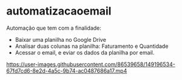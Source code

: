 # automatizacaoemail

Automação que tem com a finalidade:
- Baixar uma planilha no Google Drive
- Analisar duas colunas na planilha: Faturamento e Quantidade
- Acessar o email, e eviar os dados da planilha por email.





https://user-images.githubusercontent.com/86539658/149196534-67fd7cd6-8e2d-4a5c-9b74-ac0487686a17.mp4

